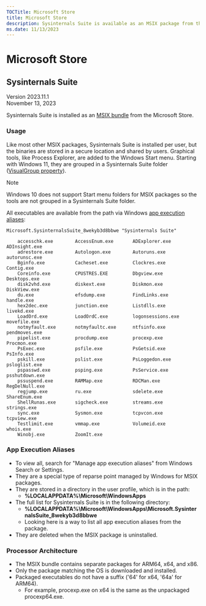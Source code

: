 ```yaml
---
TOCTitle: Microsoft Store
title: Microsoft Store
description: Sysinternals Suite is available as an MSIX package from the Microsoft Store.
ms.date: 11/13/2023
---
```


# Microsoft Store

## Sysinternals Suite

Version 2023.11.1  
November 13, 2023

Sysinternals Suite is installed as an [MSIX bundle](/windows/msix/package/bundling-overview) from the Microsoft Store.

### Usage

Like most other MSIX packages, Sysinternals Suite is installed per user, but the binaries are stored in a secure location and shared by users. Graphical tools, like Process Explorer, are added to the Windows Start menu. Starting with Windows 11, they are grouped in a Sysinternals Suite folder ([VisualGroup property](/windows/msix/packaging-tool/create-start-group)).

> [!NOTE]
> Windows 10 does not support Start menu folders for MSIX packages so the tools are not grouped in a Sysinternals Suite folder.

All executables are available from the path via Windows [app execution aliases](/uwp/schemas/appxpackage/uapmanifestschema/element-uap5-appexecutionalias):

```
Microsoft.SysinternalsSuite_8wekyb3d8bbwe "Sysinternals Suite"

    accesschk.exe        AccessEnum.exe       ADExplorer.exe       ADInsight.exe
    adrestore.exe        Autologon.exe        Autoruns.exe         autorunsc.exe
    Bginfo.exe           Cacheset.exe         Clockres.exe         Contig.exe
    Coreinfo.exe         CPUSTRES.EXE         Dbgview.exe          Desktops.exe
    disk2vhd.exe         diskext.exe          Diskmon.exe          DiskView.exe
    du.exe               efsdump.exe          FindLinks.exe        handle.exe
    hex2dec.exe          junction.exe         Listdlls.exe         livekd.exe
    LoadOrd.exe          LoadOrdC.exe         logonsessions.exe    movefile.exe
    notmyfault.exe       notmyfaultc.exe      ntfsinfo.exe         pendmoves.exe
    pipelist.exe         procdump.exe         procexp.exe          Procmon.exe
    PsExec.exe           psfile.exe           PsGetsid.exe         PsInfo.exe
    pskill.exe           pslist.exe           PsLoggedon.exe       psloglist.exe
    pspasswd.exe         psping.exe           PsService.exe        psshutdown.exe
    pssuspend.exe        RAMMap.exe           RDCMan.exe           RegDelNull.exe
    regjump.exe          ru.exe               sdelete.exe          ShareEnum.exe
    ShellRunas.exe       sigcheck.exe         streams.exe          strings.exe
    sync.exe             Sysmon.exe           tcpvcon.exe          tcpview.exe
    Testlimit.exe        vmmap.exe            Volumeid.exe         whois.exe
    Winobj.exe           ZoomIt.exe
```

### App Execution Aliases

- To view all, search for "Manage app execution aliases" from Windows Search or Settings.
- They are a special type of reparse point managed by Windows for MSIX packages.
- They are stored in a directory in the user profile, which is in the path:
  - **%LOCALAPPDATA%\Microsoft\WindowsApps**
- The full list for Sysinternals Suite is in the following directory:
  - **%LOCALAPPDATA%\Microsoft\WindowsApps\Microsoft.SysinternalsSuite_8wekyb3d8bbwe**
  - Looking here is a way to list all app execution aliases from the package.
- They are deleted when the MSIX package is uninstalled.

### Processor Architecture

- The MSIX bundle contains separate packages for ARM64, x64, and x86.
- Only the package matching the OS is downloaded and installed.
- Packaged executables do not have a suffix ('64' for x64, '64a' for ARM64).
  - For example, procexp.exe on x64 is the same as the unpackaged procexp64.exe.
